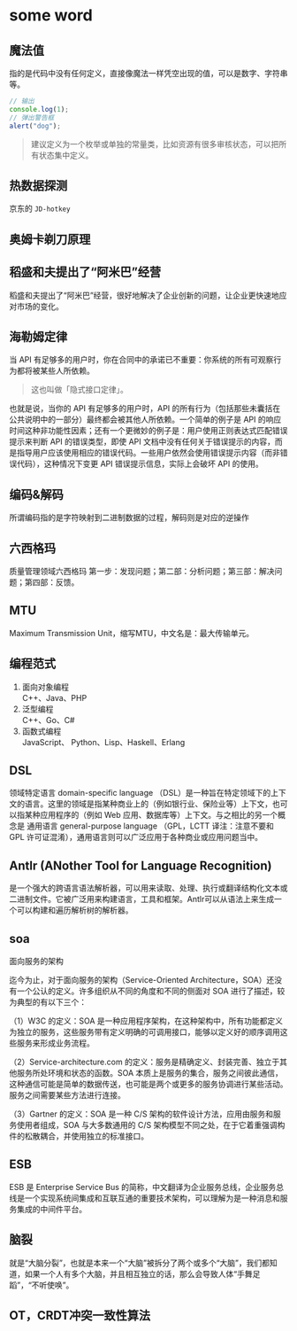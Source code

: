 # some word

## 魔法值

指的是代码中没有任何定义，直接像魔法一样凭空出现的值，可以是数字、字符串等。

```js
// 输出
console.log(1);
// 弹出警告框
alert("dog");
```

> 建议定义为一个枚举或单独的常量类，比如资源有很多审核状态，可以把所有状态集中定义。

## 热数据探测

京东的 `JD-hotkey`

## 奥姆卡剃刀原理

## 稻盛和夫提出了“阿米巴”经营

稻盛和夫提出了“阿米巴”经营，很好地解决了企业创新的问题，让企业更快速地应对市场的变化。

## 海勒姆定律

当 API 有足够多的用户时，你在合同中的承诺已不重要：你系统的所有可观察行为都将被某些人所依赖。

> 这也叫做「隐式接口定律」。

也就是说，当你的 API 有足够多的用户时，API 的所有行为（包括那些未囊括在公共说明中的一部分）最终都会被其他人所依赖。一个简单的例子是 API 的响应时间这种非功能性因素；还有一个更微妙的例子是：用户使用正则表达式匹配错误提示来判断 API 的错误类型，即使 API 文档中没有任何关于错误提示的内容，而是指导用户应该使用相应的错误代码。一些用户依然会使用错误提示内容（而非错误代码），这种情况下变更 API 错误提示信息，实际上会破坏 API 的使用。

## 编码&解码

所谓编码指的是字符映射到二进制数据的过程，解码则是对应的逆操作

## 六西格玛

质量管理领域六西格玛
第一步：发现问题；第二部：分析问题；第三部：解决问题；第四部：反馈。

## MTU

Maximum Transmission Unit，缩写MTU，中文名是：最大传输单元。

## 编程范式

1. 面向对象编程  
  C++、Java、PHP
2. 泛型编程  
  C++、Go、C#
3. 函数式编程  
  JavaScript、 Python、Lisp、Haskell、Erlang

## DSL

领域特定语言 domain-specific language （DSL）是一种旨在特定领域下的上下文的语言。这里的领域是指某种商业上的（例如银行业、保险业等）上下文，也可以指某种应用程序的（例如 Web 应用、数据库等）上下文。与之相比的另一个概念是 通用语言 general-purpose language （GPL，LCTT 译注：注意不要和 GPL 许可证混淆），通用语言则可以广泛应用于各种商业或应用问题当中。

## Antlr (ANother Tool for Language Recognition)

是一个强大的跨语言语法解析器，可以用来读取、处理、执行或翻译结构化文本或二进制文件。它被广泛用来构建语言，工具和框架。Antlr可以从语法上来生成一个可以构建和遍历解析树的解析器。

## soa

面向服务的架构

迄今为止，对于面向服务的架构（Service-Oriented Architecture，SOA）还没有一个公认的定义。许多组织从不同的角度和不同的侧面对 SOA 进行了描述，较为典型的有以下三个：

（1）W3C 的定义：SOA 是一种应用程序架构，在这种架构中，所有功能都定义为独立的服务，这些服务带有定义明确的可调用接口，能够以定义好的顺序调用这些服务来形成业务流程。

（2）Service-architecture.com 的定义：服务是精确定义、封装完善、独立于其他服务所处环境和状态的函数。SOA 本质上是服务的集合，服务之间彼此通信，这种通信可能是简单的数据传送，也可能是两个或更多的服务协调进行某些活动。服务之间需要某些方法进行连接。

（3）Gartner 的定义：SOA 是一种 C/S 架构的软件设计方法，应用由服务和服务使用者组成，SOA 与大多数通用的 C/S 架构模型不同之处，在于它着重强调构件的松散耦合，并使用独立的标准接口。

## ESB

ESB 是 Enterprise Service Bus 的简称，中文翻译为企业服务总线，企业服务总线是一个实现系统间集成和互联互通的重要技术架构，可以理解为是一种消息和服务集成的中间件平台。

## 脑裂

就是“大脑分裂”，也就是本来一个“大脑”被拆分了两个或多个“大脑”，我们都知道，如果一个人有多个大脑，并且相互独立的话，那么会导致人体“手舞足蹈”，“不听使唤”。

## OT，CRDT冲突一致性算法
